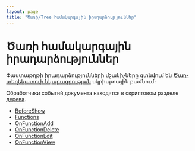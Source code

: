 ```yaml
---
layout: page
title: "Ծառի/Tree համակարգային իրադարձություններ"
---
```


# Ծառի համակարգային իրադարձություններ

Փաստաթղթի իրադարձությունների մշակիչները գտնվում են [Ծառ-տեղեկատուի նկարագրության](../Defs/Tree.md) սկրիպտային բաժնում։

Обработчики событий документа находятся в скриптовом разделе [дерева](../Defs/Tree.md).

* [BeforeShow](BeforeShow%20.html)
* [Functions](FunctionsTree.html)	
* [OnFunctionAdd](OnFunctionAdd_Tree.html)<br>
* [OnFunctionDelete](OnFunctionDelete_Tree.html)<br>
* [OnFunctionEdit](OnFunctionEdit_Tree.html)<br>
* [OnFunctionView](OnFunctionView_Tree.html)
